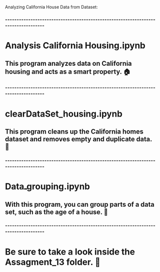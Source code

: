 Analyzing California House Data from Dataset:
### ----------------------------------------------------------------------------------

# Analysis California Housing.ipynb
## This program analyzes data on California housing and acts as a smart property. 🏠

### ----------------------------------------------------------------------------------

# clearDataSet_housing.ipynb
## This program cleans up the California homes dataset and removes empty and duplicate data. 🧹

### ----------------------------------------------------------------------------------

# Dataـgrouping.ipynb
## With this program, you can group parts of a data set, such as the age of a house. 📒

### ----------------------------------------------------------------------------------

# Be sure to take a look inside the Assagment_13 folder. 📁

